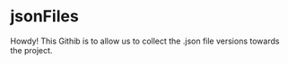 # jsonFiles

Howdy! This Githib is to allow us to collect the .json file versions towards the project.
